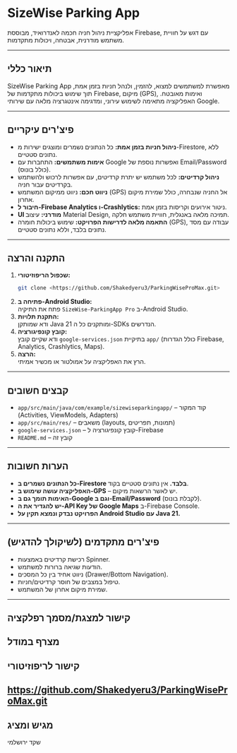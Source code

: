 # SizeWise Parking App

אפליקציית ניהול חניה חכמה לאנדרואיד, מבוססת Firebase, עם דגש על חוויית משתמש מודרנית, אבטחה, ויכולות מתקדמות.

---

## תיאור כללי

SizeWise Parking App מאפשרת למשתמשים למצוא, להזמין, ולנהל חניות בזמן אמת, תוך שימוש ביכולות מתקדמות של Firebase, מיקום (GPS), ואימות מאובטח. האפליקציה מתאימה לשימוש עירוני, ומדגימה אינטגרציה מלאה עם שירותי Google.

---

## פיצ'רים עיקריים

- **ניהול חניות בזמן אמת:** כל הנתונים נשמרים ומוצגים ישירות מ-Firestore, ללא נתונים סטטיים.
- **אימות משתמשים:** התחברות עם Google ואפשרות נוספת של Email/Password (כולל בונוס).
- **ניהול קרדיטים:** לכל משתמש יש יתרת קרדיטים, עם אפשרות לרכוש ולהשתמש בקרדיטים עבור חניה.
- **ניווט חכם:** ניווט ממיקום המשתמש (GPS) אל החניה שנבחרה, כולל שמירת מיקום אחרון.
- **חיבור ל-Firebase Analytics ו-Crashlytics:** ניטור אירועים וקריסות בזמן אמת.
- **UI מודרני:** עיצוב Material Design, תמיכה מלאה באנגלית, חוויית משתמש חלקה.
- **התאמה מלאה לדרישות הפרויקט:** שימוש ביכולות חומרה (GPS), עבודה עם מסד נתונים בלבד, וללא נתונים סטטיים.

---

## התקנה והרצה

1. **שכפול הריפוזיטורי:**
   ```bash
   git clone <https://github.com/Shakedyeru3/ParkingWiseProMax.git>
   ```
2. **פתיחה ב-Android Studio:**  
   פתח את התיקיה `SizeWise-ParkingApp Pro` ב-Android Studio.
3. **התקנת תלויות:**  
   ודא שמותקן Java 21 ומותקנים כל ה-SDKs הנדרשים.
4. **קובץ קונפיגורציה:**  
   ודא שקיים קובץ `google-services.json` בתיקיית `app/` (כולל הגדרות Firebase, Analytics, Crashlytics, Maps).
5. **הרצה:**  
   הרץ את האפליקציה על אמולטור או מכשיר אמיתי.

---

## קבצים חשובים

- `app/src/main/java/com/example/sizewiseparkingapp/` – קוד המקור (Activities, ViewModels, Adapters)
- `app/src/main/res/` – משאבים (layouts, תמונות, תפריטים)
- `google-services.json` – קובץ קונפיגורציה ל-Firebase
- `README.md` – קובץ זה

---

## הערות חשובות

- **כל הנתונים נשמרים ב-Firestore בלבד.** אין נתונים סטטיים בקוד.
- **האפליקציה עושה שימוש ב-GPS** – יש לאשר הרשאות מיקום.
- **האימות תומך גם ב-Google וגם ב-Email/Password** (לקבלת בונוס).
- **יש להגדיר את ה-API Key של Google Maps** ב-Firebase Console.
- **הפרויקט נבדק ונמצא תקין על Android Studio עם Java 21.**

---

## פיצ'רים מתקדמים (לשיקולך להדגיש)

- רכישת קרדיטים באמצעות Spinner.
- הודעות שגיאה ברורות למשתמש.
- ניווט אחיד בין כל המסכים (Drawer/Bottom Navigation).
- טיפול במצבים של חוסר קרדיטים/חניות.
- שמירת מיקום אחרון של המשתמש.

---

## קישור למצגת/מסמך רפלקציה
 מצרף במודל
---

## קישור לריפוזיטורי

https://github.com/Shakedyeru3/ParkingWiseProMax.git
---

## מגיש ומציג

שקד ירושלמי